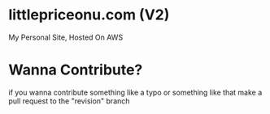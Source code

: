 # littlepriceonu.com (V2)
My Personal Site, Hosted On AWS

# Wanna Contribute?
if you wanna contribute something like a typo or something like that make a pull request to the "revision" branch
